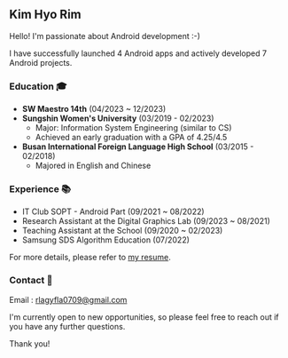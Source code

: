 ##  Kim Hyo Rim

Hello! I'm passionate about Android development :-)

I have successfully launched 4 Android apps and actively developed 7 Android projects.


### Education 🎓

- **SW Maestro 14th** (04/2023 ~ 12/2023) 
- **Sungshin Women's University** (03/2019 - 02/2023)
  - Major: Information System Engineering (similar to CS)
  - Achieved an early graduation with a GPA of 4.25/4.5
- **Busan International Foreign Language High School** (03/2015 - 02/2018)
  - Majored in English and Chinese



### Experience 📚

- IT Club SOPT - Android Part (09/2021 ~ 08/2022)
- Research Assistant at the Digital Graphics Lab (09/2023 ~ 08/2021)
- Teaching Assistant at the School (09/2020 ~ 02/2023)
- Samsung SDS Algorithm Education (07/2022)



For more details, please refer to [my resume](https://www.notion.so/dev-hyorim/Resume-58dc6cf040b047b8a95d1fe592d2d269?pvs=4).



### Contact 📮

Email : rlagyfla0709@gmail.com

I'm currently open to new opportunities, so please feel free to reach out if you have any further questions.

Thank you!
